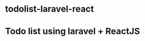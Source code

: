 # todolist-laravel-react
<html>
<head>
</head>
<body>
<h1>Todo list using laravel + ReactJS</h1>
</body>
</html>